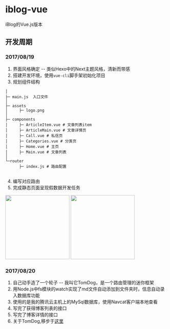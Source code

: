 # iblog-vue

iBlog的Vue.js版本

## 开发周期

### 2017/08/19 
1. 界面风格确定 -- 类似Hexo中的Next主题风格，清新而带感
2. 搭建开发环境，使用`vue-cli`脚手架初始化项目
3. 规划组件结构

```
│ 
├─ main.js  入口文件
│  
├─ assets
│     ├─ logo.png
│      
├─ components
│     ├─ ArticleItem.vue # 文章列表item
│     ├─ ArticleMain.vue # 文章详情页
│     ├─ Call.vue # 私信页
│     ├─ Categories.vue # 分类页 
│     ├─ Home.vue # 主页
│     ├─ Main.vue # 文章列表
│      
└─router
      ├─ index.js # 路由配置
        
```
4. 编写对应路由
5. 完成静态页面呈现假数据开发任务
<img src="http://ou1frpks8.bkt.clouddn.com/002.png" width=200 /> 
<img src="http://ou1frpks8.bkt.clouddn.com/001.png" width=200 />


### 2017/08/20
1. 自己动手造了一个轮子 -- 我叫它TomDog，是一个路由管理的迷你框架
2. 用Node.js中fs模块的watch实现了md文件自动添加到文件夹时，信息自动录入数据库功能
3. 使用的是我的腾讯云主机上的MySql数据库，使用Navcat客户端本地查看
3. 写完了获得博客列表的接口
4. 写完了博客详情的接口
5. 关于TomDog,移步于[这里](https://github.com/coderLius/iBlog/tree/master/iblog-server) 

